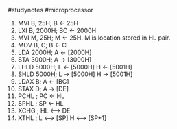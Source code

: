 #studynotes #microprocessor

1. MVI B, 25H;   B <- 25H
2. LXI B, 2000H;   BC <- 2000H
3. MVI M, 25H;   M <- 25H. M is location stored in HL pair.
4. MOV B, C;   B <- C
5. LDA 2000H;   A <- [2000H]
6. STA 3000H;   A -> [3000H]
7. LHLD 5000H;   L <- [5000H] H <- [5001H]
8. SHLD 5000H;   L -> [5000H] H -> [5001H]
9. LDAX B;   A <- [BC]
10. STAX D;   A -> [DE]
11. PCHL ;   PC <- HL
12. SPHL ;   SP <- HL
13. XCHG ;   HL <--> DE
14. XTHL ;   L <--> [SP]  H <--> [SP+1]